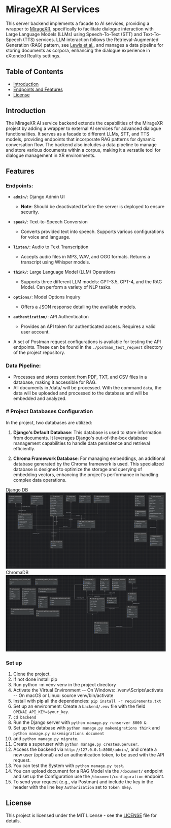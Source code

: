 # MirageXR AI Services

This server backend implements a facade to AI services, providing a wrapper to [MirageXR](https://github.com/WEKIT-ECS/MIRAGE-XR), 
specifically to facilitate dialogue interaction with Large Language Models (LLMs) using Speech-To-Text (STT) and Text-To-Speech 
(TTS) services. LLM interaction follows the Retrieval-Augmented Generation (RAG) pattern, see [Lewis et al.](https://arxiv.org/abs/2005.11401),
and manages a data pipeline for storing documents as corpora, enhancing the dialogue experience in eXtended Reality settings.

## Table of Contents

- [Introduction](#introduction)
- [Endpoints and Features](#features)
- [License](#license)

## Introduction

The MirageXR AI service backend extends the capabilities of the MirageXR project by adding a wrapper to external AI services 
for advanced dialogue functionalities. It serves as a facade to different LLMs, STT, and TTS models, providing endpoints 
that incorporate RAG patterns for dynamic conversation flow. The backend also includes a data pipeline to manage and store 
various documents within a corpus, making it a versatile tool for dialogue management in XR environments.

## Features

### Endpoints:

- **`admin/`**: Django Admin UI
  - **Note**: Should be deactivated before the server is deployed to ensure security.
- **`speak/`**: Text-to-Speech Conversion
  - Converts provided text into speech. Supports various configurations for voice and language.
- **`listen/`**: Audio to Text Transcription
  - Accepts audio files in MP3, WAV, and OGG formats. Returns a transcript using Whisper models.
- **`think/`**: Large Language Model (LLM) Operations
  - Supports three different LLM models: GPT-3.5, GPT-4, and the RAG Model. Can perform a variety of NLP tasks.
- **`options/`**: Model Options Inquiry
  - Offers a JSON response detailing the available models.
- **`authentication/`**: API Authentication
  - Provides an API token for authenticated access. Requires a valid user account.

- A set of Postman request configurations is available for testing the API endpoints. These can be found in the `./postman_test_request` directory of the project repository.


### Data Pipeline:

- Processes and stores content from PDF, TXT, and CSV files in a database, making it accessible for RAG. 
- All documents in /data/ will be processed. With the command `data`, the data will be uploaded  and processed to the database and will be embedded and analyzed.

### # Project Databases Configuration

In the project, two databases are utilized:

1. **Django's Default Database**: This database is used to store information from documents. It leverages Django's out-of-the-box database management capabilities to handle data persistence and retrieval efficiently.

2. **Chroma Framework Database**: For managing embeddings, an additional database generated by the Chroma framework is used. This specialized database is designed to optimize the storage and querying of embedding vectors, enhancing the project's performance in handling complex data operations.



Django DB 
![DjangoDB.png](DjangoDB.png)
ChromaDB
![chromaDB.png](chromaDB.png)

### Set up
1. Clone the project.
2. If not done install pip
3. Run python -m venv venv in the project directory
4. Activate the Virtual Environment -- On Windows: .\venv\Scripts\activate -- On macOS or Linux: source venv/bin/activate
5. Install with pip all the dependencies: `pip install -r requirements.txt`
6. Set up an environment: Create a `backend/.env` file with the field `OPENAI_API_KEY=$your_key`.
7. `cd backend`
8. Run the Django server with `python manage.py runserver 8000 &`.
9. Set up the database with `python manage.py makemigrations think` and `python manage.py makemigrations document`
10. and `python manage.py migrate`.
11. Create a superuser with `python manage.py createsuperuser`.
12. Access the backend via `http://127.0.0.1:8000/admin/`, and create a new user (optional) and an authentication token, to be used with the API request.
13. You can test the System with `python manage.py test`. 
14. You can upload document for a RAG Model via the `/document/` endpoint and set up the Configuration use the `/document/configuration` endpoint.
15. To send your request (e.g., via Postman) and include the key in the header with the line key `Authorization` set to `Token $key`.

## License

This project is licensed under the MIT License - see the [LICENSE](LICENSE) file for details.
